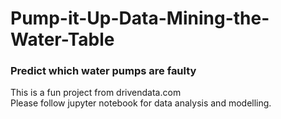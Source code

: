 # Pump-it-Up-Data-Mining-the-Water-Table
### Predict which water pumps are faulty<br>
This is a fun project from drivendata.com<br>
Please follow jupyter notebook for data analysis and modelling.<br>
